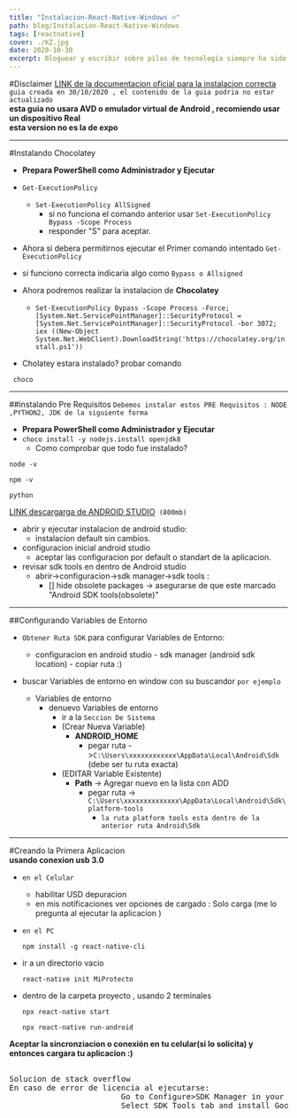 ```yaml
---
title: "Instalacion-React-Native-Windows 🔥"
path: blog/Instalacion-React-Native-Windows
tags: [reactnative]
cover: ./KZ.jpg
date: 2020-10-30
excerpt: Bloguear y escribir sobre pilas de tecnología siempre ha sido lo mío. Me gusta experimentar con diferentes tecnologías y escribir mis puntos de vista sobre ellas. Las tecnologías web siempre han sido mi pasión. Consulte mi blog para ver los códigos de bits de varias tecnologías web.
---
```


#Disclaimer
[LINK de la documentacion oficial para la instalacion correcta](https://reactnative.dev/docs/environment-setup/)  
`guia creada en 30/10/2020 , el contenido de la guia podria no estar actualizado`  
**esta guia no usara AVD o emulador virtual de Android , recomiendo usar un dispositivo Real**  
**esta version no es la de expo**

---

#Instalando Chocolatey

- **Prepara PowerShell como Administrador y Ejecutar**
- `Get-ExecutionPolicy`

  - `Set-ExecutionPolicy AllSigned`
    - si no funciona el comando anterior usar `Set-ExecutionPolicy Bypass -Scope Process`
    - responder "S" para aceptar.

- Ahora si debera permitirnos ejecutar el Primer comando intentado `Get-ExecutionPolicy`

- si funciono correcta indicaria algo como `Bypass o Allsigned`

- Ahora podremos realizar la instalacion de **Chocolatey**
  - `Set-ExecutionPolicy Bypass -Scope Process -Force; [System.Net.ServicePointManager]::SecurityProtocol = [System.Net.ServicePointManager]::SecurityProtocol -bor 3072; iex ((New-Object System.Net.WebClient).DownloadString('https://chocolatey.org/install.ps1'))`
- Cholatey estara instalado? probar comando

```
 choco
```

---

##instalando Pre Requisitos
`Debemos instalar estos PRE Requisitos : NODE ,PYTHON2, JDK de la siguiente forma`

- **Prepara PowerShell como Administrador y Ejecutar**
- `choco install -y nodejs.install openjdk8`
  - Como comprobar que todo fue instalado?

```
node -v
```

```
npm -v
```

```
python
```

[LINK descargarga de ANDROID STUDIO](https://developer.android.com/studio)` (800mb)`

- abrir y ejecutar instalacion de android studio:
  - instalacion default sin cambios.
- configuracion inicial android studio
  - aceptar las configuracion por default o standart de la aplicacion.
- revisar sdk tools en dentro de Android studio
  - abrir->configuracion->sdk manager->sdk tools :
    - [] hide obsolete packages -> asegurarse de que este marcado "Android SDK tools(obsolete)"

---

##Configurando Variables de Entorno

- `Obtener Ruta SDK` para configurar Variables de Entorno:

  - configuracion en android studio - sdk manager (android sdk location) - copiar ruta :)

- buscar Variables de entorno en window con su buscandor `por ejemplo`
  - Variables de entorno
    - denuevo Variables de entorno
      - ir a la `Seccion De Sistema`
      - (Crear Nueva Variable)
        - **ANDROID_HOME**
          - pegar ruta ->`C:\Users\xxxxxxxxxxxx\AppData\Local\Android\Sdk` (debe ser tu ruta exacta)
      - (EDITAR Variable Existente)
        - **Path** -> Agregar nuevo en la lista con ADD
          - pegar ruta -> `C:\Users\xxxxxxxxxxxxxx\AppData\Local\Android\Sdk\platform-tools`
            - `la ruta platform tools esta dentro de la anterior ruta Android\Sdk`

---

#Creando la Primera Aplicacion  
**usando conexion usb 3.0**

- `en el Celular`
  - habilitar USD depuracion
  - en mis notificaciones ver opciones de cargado : Solo carga (me lo pregunta al ejecutar la aplicacion )
- `en el PC`
  ```
  npm install -g react-native-cli
  ```
- ir a un directorio vacio

  ```
  react-native init MiProtecto
  ```

- dentro de la carpeta proyecto , usando 2 terminales
  ```
  npx react-native start
  ```
  ```
  npx react-native run-android
  ```

**Aceptar la sincronziacion o conexión en tu celular(si lo solicita) y entonces cargara tu aplicacion :)**

<pre>                                                                       
Solucion de stack overflow
En caso de error de licencia al ejecutarse:
                        Go to Configure>SDK Manager in your Android Studio.
                        Select SDK Tools tab and install Google Play Licensing Library
</pre>